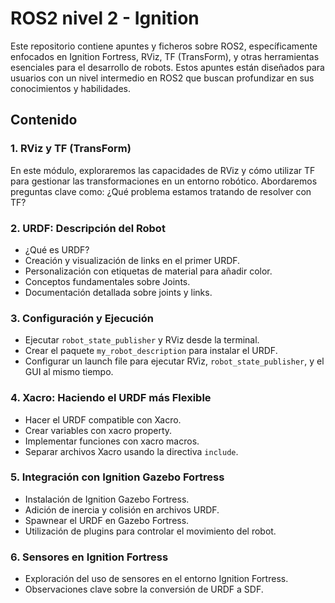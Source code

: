 # ROS2 nivel 2 - Ignition

Este repositorio contiene apuntes y ficheros sobre ROS2, específicamente enfocados en Ignition Fortress, RViz, TF (TransForm), y otras herramientas esenciales para el desarrollo de robots. Estos apuntes están diseñados para usuarios con un nivel intermedio en ROS2 que buscan profundizar en sus conocimientos y habilidades.

## Contenido

### 1. RViz y TF (TransForm)
En este módulo, exploraremos las capacidades de RViz y cómo utilizar TF para gestionar las transformaciones en un entorno robótico. Abordaremos preguntas clave como: ¿Qué problema estamos tratando de resolver con TF?

### 2. URDF: Descripción del Robot
- ¿Qué es URDF?
- Creación y visualización de links en el primer URDF.
- Personalización con etiquetas de material para añadir color.
- Conceptos fundamentales sobre Joints.
- Documentación detallada sobre joints y links.

### 3. Configuración y Ejecución
- Ejecutar `robot_state_publisher` y RViz desde la terminal.
- Crear el paquete `my_robot_description` para instalar el URDF.
- Configurar un launch file para ejecutar RViz, `robot_state_publisher`, y el GUI al mismo tiempo.

### 4. Xacro: Haciendo el URDF más Flexible
- Hacer el URDF compatible con Xacro.
- Crear variables con xacro property.
- Implementar funciones con xacro macros.
- Separar archivos Xacro usando la directiva `include`.

### 5. Integración con Ignition Gazebo Fortress
- Instalación de Ignition Gazebo Fortress.
- Adición de inercia y colisión en archivos URDF.
- Spawnear el URDF en Gazebo Fortress.
- Utilización de plugins para controlar el movimiento del robot.

### 6. Sensores en Ignition Fortress
- Exploración del uso de sensores en el entorno Ignition Fortress.
- Observaciones clave sobre la conversión de URDF a SDF.
